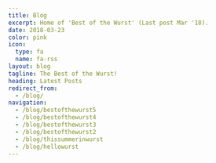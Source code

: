 ```yaml
---
title: Blog
excerpt: Home of 'Best of the Wurst' (Last post Mar '18).
date: 2018-03-23
color: pink
icon:
  type: fa
  name: fa-rss
layout: blog
tagline: The Best of the Wurst!
heading: Latest Posts
redirect_from:
  - /blog/
navigation:
  - /blog/bestofthewurst5
  - /blog/bestofthewurst4
  - /blog/bestofthewurst3
  - /blog/bestofthewurst2
  - /blog/thissummerinwurst
  - /blog/hellowurst
---
```

